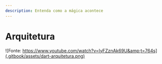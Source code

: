 ```yaml
---
description: Entenda como a mágica acontece
---
```


# Arquitetura

![Fonte: https://www.youtube.com/watch?v=IyFZznAk69U&amp;t=764s](.gitbook/assets/dart-arquitetura.png)

